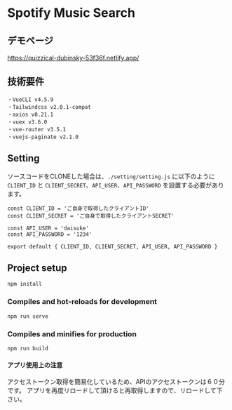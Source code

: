 # Spotify Music Search

## デモページ

https://quizzical-dubinsky-53f36f.netlify.app/

## 技術要件
```
・VueCLI v4.5.9
・Tailwindcss v2.0.1-compat
・axios v0.21.1
・vuex v3.6.0
・vue-router v3.5.1
・vuejs-paginate v2.1.0
```

## Setting
ソースコードをCLONEした場合は、`./setting/setting.js` に以下のように `CLIENT_ID` と `CLIENT_SECRET`、`API_USER`、`API_PASSWORD` を設置する必要があります。

```
const CLIENT_ID = 'ご自身で取得したクライアントID'
const CLIENT_SECRET = 'ご自身で取得したクライアントSECRET'

const API_USER = 'daisuke'
const API_PASSWORD = '1234'

export default { CLIENT_ID, CLIENT_SECRET, API_USER, API_PASSWORD }
```

## Project setup
```
npm install
```

### Compiles and hot-reloads for development
```
npm run serve
```

### Compiles and minifies for production
```
npm run build
```

#### アプリ使用上の注意
アクセストークン取得を簡易化しているため、APIのアクセストークンは６０分です。
アプリを再度リロードして頂けると再取得しますので、リロードして下さい。